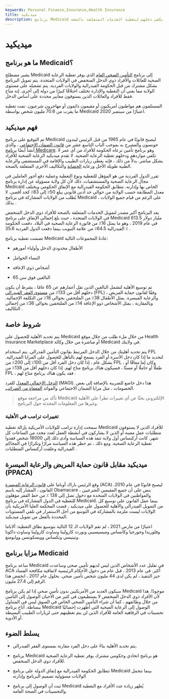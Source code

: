 ```yaml
---
keywords: Personal Finance,Insurance,Health Insurance
title: ميديكيد
description: برنامج Medicaid هو برنامج تأمين ترعاه الحكومة للأفراد والعائلات الذين لا يكفي دخلهم لتغطية الخدمات المتعلقة بالصحة.
---
```


# ميديكيد
## ما هو برنامج Medicaid؟

يشير مصطلح Medicaid إلى برنامج [التأمين الصحي العام](/healthinsurance) الذي يوفر تغطية الرعاية الصحية للعائلات والأفراد ذوي الدخل المنخفض في الولايات المتحدة. يتم تمويل البرنامج بشكل مشترك من قبل الحكومة الفيدرالية والولايات الفردية. يتم تشغيله على مستوى الولاية مما يعني أن التغطية والإدارة تختلف اختلافًا كبيرًا من دولة إلى أخرى. إنه متاح فقط للأفراد والعائلات الذين يستوفون معايير محددة على أساس الدخل.

المستلمون هم مواطنون أمريكيون أو مقيمون دائمون أو مهاجرون شرعيون. تمت تغطية ما يقرب من 70.6 مليون شخص بواسطة Medicaid اعتبارًا من سبتمبر 2020.

## فهم ميديكيد

تم التوقيع على برنامج Medicaid ليصبح قانونًا في عام 1965 من قبل الرئيس ليندون جونسون والمصرح به بموجب الباب التاسع عشر من [قانون الضمان الاجتماعي](/social-security-act) ، والذي أنشأ أيضًا [برنامج Medicare](/medicare). وهو برنامج تأمين ترعاه الحكومة للأفراد من أي عمر لا تكفي مواردهم ودخلهم تغطية الرعاية الصحية. لا تقدم ميديكيد الرعاية الصحية للأفراد بشكل مباشر. بدلاً من ذلك ، فإنه يغطي زيارات الطبيب والإقامة في المستشفى والرعاية الطبية طويلة الأجل ورعاية [الحضانة](/custodialcare) والتكاليف الأخرى المتعلقة بالصحة.

تقرر الدول الفردية من هو المؤهل للتغطية ونوع التغطية وعملية دفع أجور العاملين في مجال الرعاية الصحية والمستشفيات. ذلك لأن كل ولاية مسؤولة عن إدارة برنامج Medicaid الخاص بها وإدارته. تتطابق الحكومة الفيدرالية مع الإنفاق الحكومي ويختلف معدل المطابقة حسب الولاية من حوالي حد أدنى قانوني يبلغ 50٪ إلى 83٪ كحد أقصى. لا يُطلب من الولايات المشاركة في برنامج Medicaid ، على الرغم من قيام جميع الولايات بذلك .

يعد البرنامج أكبر مصدر لتمويل الخدمات المتعلقة بالصحة للأفراد ذوي الدخل المنخفض في الولايات المتحدة ، حيث بلغ إجمالي الإنفاق على برنامج Medicaid 613.5 مليار دولار في عام 2019 ، وهو ما يمثل 16٪ من فاتورة الرعاية الصحية في البلاد. دفعت الحكومة الفيدرالية 64.5٪ من علامة التبويب بينما دفعت الدول الفردية 35.6 ٪ .

تضمنت تغطية برنامج Medicaid عادةً المجموعات التالية:

- الأطفال محدودي الدخل وأولياء أمورهم

- النساء الحوامل

- أشخاص ذوي الإعاقة

- البالغين فوق سن 65

تم توسيع الأهلية لتشمل البالغين الذين تقل أعمارهم عن 65 عامًا ، بشرط أن يكون دخلهم أقل من 133٪ من [مستوى الفقر الفيدرالي](/fpl) (FPL) ، وفقًا لقانون حماية المريض والرعاية الميسرة. يمثل الأطفال 38٪ من الملتحقين بحوالي 18٪ من التكلفة الإجمالية. وبالمقارنة ، يمثل الأشخاص ذوو الإعاقة 14٪ من الملتحقين بحوالي 36٪ من إجمالي التكاليف .

## شروط خاصة

يتم تحديد الأهلية للحصول على Medicaid من خلال ملء طلب من خلال موقع Health Insurance Marketplace أو مباشرة من خلال وكالة Medicaid في ولايتك.

يتم تحديد أهليتك من خلال الدخل المرتبط بقانون التأمين الفدرالي. يتم استخدام FPL لتحديد ما إذا كان دخل الأسرة أو الفرد يسمح لهم بالتأهل للحصول على المزايا الفيدرالية. بشكل عام ، إذا كان دخل الفرد أقل من 100٪ إلى 200٪ من FPL ، وكان إما معاقًا أو طفلًا أو حاملًا أو مسنًا ، فسيكون هناك برنامج متاح لهم. إذا كان دخلهم أقل من 138٪ من FPL ، فقد يكون هناك برنامج متاح لهم .

[الدخل الإجمالي المعدل](/magi) للفرد (MAGI). هذا دخل خاضع للضريبة بالإضافة إلى بعض الخصومات ، مثل مزايا الضمان الاجتماعي والفوائد [المعفاة من الضرائب](/tax_exempt).

> تأكد من مراجعة موقع Medicaid الإلكتروني بحثًا عن أي تغييرات تطرأ على الأهلية وغيرها من المعلومات المحدثة حول البرنامج.

>

### تغييرات ترامب في الأهلية

سمحت إدارة ترامب للولايات الأمريكية بإزالة تغطية Medicaid للأفراد الذين لا يستوفون متطلبات عمل معينة أو الذين لا يشاركون في أنشطة العمل لعدد محدد من الساعات كل شهر. كانت أركنساس أول ولاية تنفذ هذه السياسة وأدى ذلك إلى 18000 شخص فقدوا تغطية الرعاية الصحية. ومع ذلك ، تم حظر هذه السياسة مرارًا وتكرارًا في المحاكم الفيدرالية وعلقت أركنساس المتطلبات .

## ميديكيد مقابل قانون حماية المريض والرعاية الميسرة (PPACA)

وقع الرئيس باراك أوباما على [قانون الرعاية الميسرة](/affordable-care-act) (ACA) ليصبح قانونًا في عام 2010. القانون ، المشار إليه باسم Obamacare ، ينص على أن جميع المقيمين الشرعيين والمواطنين في الولايات المتحدة مع دخول تصل إلى 138 ٪ من خط الفقر مؤهلون للتغطية في الدول المشاركة في برنامج Medicaid. بينما عمل القانون على توسيع كل من التمويل الفيدرالي والأهلية للحصول على ميديكيد ، قضت المحكمة العليا الأمريكية بأن الولايات ليست ملزمة بالمشاركة في التوسع من أجل الاستمرار في تلقي المستويات المحددة بالفعل من تمويل ميديكيد.

اعتبارًا من مارس 2021 ، لم تقم الولايات الـ 12 التالية بتوسيع نطاق التغطية: ألاباما وفلوريدا وجورجيا وكانساس وميسيسيبي ونورث كارولينا وساوث كارولينا وساوث داكوتا وتينيسي وتكساس وويسكونسن ووايومنغ.

## مزايا برنامج Medicaid

ساعد برنامج Medicaid في تقليل عدد الأشخاص الذين ليس لديهم تأمين صحي وساعدت ACA أكثر. في عام 2013 ، قبل عام من دخول الأحكام الرئيسية لاتفاقية مكافحة الفساد حيز التنفيذ ، لم يكن لدى 44 مليون شخص تأمين صحي. بحلول عام 2017 ، انخفض هذا الرقم إلى 27.4 مليون.

سيكون العديد من الأمريكيين بدون تأمين صحي إذا لم يكن برنامج Medicaid موجودًا. هذا لأن الأفراد ذوي الدخل المنخفض لا يستطيعون في كثير من الأحيان الوصول إلى التأمين من خلال وظائفهم ، كما أن شراء التأمين الصحي الخاص في السوق ليس في المتناول ببساطة. أتاح برنامج Medicaid الوصول إلى الرعاية الصحية التي أظهرت إحصائيًا تحسينات في الرفاهية العامة للأفراد الذين لن يتم تغطيتهم حتى لزيارات الطبيب البسيطة أو الأدوية.

## يسلط الضوء

- يتم تحديد الأهلية بناءً على دخل الفرد مقارنة بمستوى الفقر الفيدرالي.

- برنامج Medicaid هو برنامج اتحادي وحكومي مشترك يوفر تغطية الرعاية الصحية للأفراد ذوي الدخل المنخفض.

- تتطابق الحكومة الفيدرالية مع إنفاق الدولة على برنامج Medicaid بينما تتحمل الولايات مسؤولية تصميم البرنامج وإدارته

- ثبت أن الوصول إلى برنامج Medicaid يُظهر زيادة عدد الأفراد مع التغطية والتحسينات في الصحة العامة.

